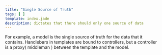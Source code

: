 ```yaml
---
title: "Single Source of Truth"
tags: [ ]
template: index.jade
description: dictates that there should only one source of data
---
```


For example, a model is the single source of truth for the data that it contains. Handlebars in templates are bound to
controllers, but a controller is a proxy( middleman ) between the template and the model.